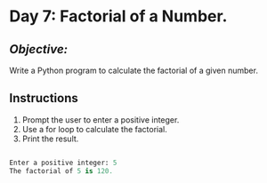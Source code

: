 # Day 7: Factorial of a Number.
## *Objective:*
Write a Python program to calculate the factorial of a given number.

## Instructions
1. Prompt the user to enter a positive integer.
2. Use a for loop to calculate the factorial.
3. Print the result.

```python

Enter a positive integer: 5
The factorial of 5 is 120.
